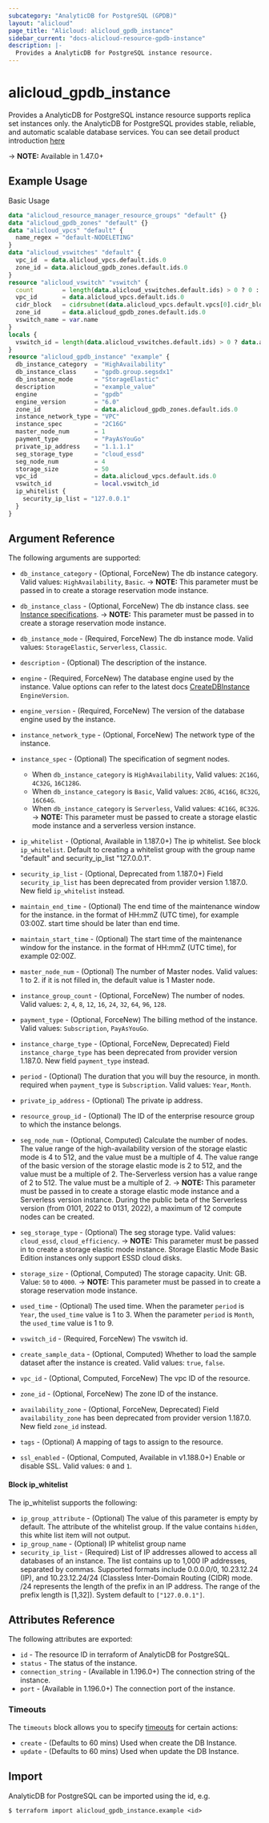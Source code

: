 ```yaml
---
subcategory: "AnalyticDB for PostgreSQL (GPDB)"
layout: "alicloud"
page_title: "Alicloud: alicloud_gpdb_instance"
sidebar_current: "docs-alicloud-resource-gpdb-instance"
description: |-
  Provides a AnalyticDB for PostgreSQL instance resource.
---
```


# alicloud\_gpdb\_instance

Provides a AnalyticDB for PostgreSQL instance resource supports replica set instances only. the AnalyticDB for PostgreSQL provides stable, reliable, and automatic scalable database services.
You can see detail product introduction [here](https://www.alibabacloud.com/help/doc-detail/35387.htm)

-> **NOTE:**  Available in 1.47.0+

## Example Usage

Basic Usage

```terraform
data "alicloud_resource_manager_resource_groups" "default" {}
data "alicloud_gpdb_zones" "default" {}
data "alicloud_vpcs" "default" {
  name_regex = "default-NODELETING"
}
data "alicloud_vswitches" "default" {
  vpc_id  = data.alicloud_vpcs.default.ids.0
  zone_id = data.alicloud_gpdb_zones.default.ids.0
}
resource "alicloud_vswitch" "vswitch" {
  count        = length(data.alicloud_vswitches.default.ids) > 0 ? 0 : 1
  vpc_id       = data.alicloud_vpcs.default.ids.0
  cidr_block   = cidrsubnet(data.alicloud_vpcs.default.vpcs[0].cidr_block, 8, 8)
  zone_id      = data.alicloud_gpdb_zones.default.ids.0
  vswitch_name = var.name
}
locals {
  vswitch_id = length(data.alicloud_vswitches.default.ids) > 0 ? data.alicloud_vswitches.default.ids[0] : concat(alicloud_vswitch.vswitch.*.id, [""])[0]
}
resource "alicloud_gpdb_instance" "example" {
  db_instance_category  = "HighAvailability"
  db_instance_class     = "gpdb.group.segsdx1"
  db_instance_mode      = "StorageElastic"
  description           = "example_value"
  engine                = "gpdb"
  engine_version        = "6.0"
  zone_id               = data.alicloud_gpdb_zones.default.ids.0
  instance_network_type = "VPC"
  instance_spec         = "2C16G"
  master_node_num       = 1
  payment_type          = "PayAsYouGo"
  private_ip_address    = "1.1.1.1"
  seg_storage_type      = "cloud_essd"
  seg_node_num          = 4
  storage_size          = 50
  vpc_id                = data.alicloud_vpcs.default.ids.0
  vswitch_id            = local.vswitch_id
  ip_whitelist {
    security_ip_list = "127.0.0.1"
  }
}

```

## Argument Reference

The following arguments are supported:

* `db_instance_category` - (Optional, ForceNew) The db instance category. Valid values: `HighAvailability`, `Basic`.
-> **NOTE:** This parameter must be passed in to create a storage reservation mode instance.

* `db_instance_class` - (Optional, ForceNew) The db instance class. see [Instance specifications](https://www.alibabacloud.com/help/doc-detail/86942.htm).
-> **NOTE:** This parameter must be passed in to create a storage reservation mode instance.

* `db_instance_mode` - (Required, ForceNew) The db instance mode. Valid values: `StorageElastic`, `Serverless`, `Classic`.
* `description` - (Optional) The description of the instance.
* `engine` - (Required, ForceNew) The database engine used by the instance. Value options can refer to the latest docs [CreateDBInstance](https://www.alibabacloud.com/help/doc-detail/86908.htm) `EngineVersion`.
* `engine_version` - (Required, ForceNew) The version of the database engine used by the instance.
* `instance_network_type` - (Optional, ForceNew) The network type of the instance.
* `instance_spec` - (Optional) The specification of segment nodes.
  * When `db_instance_category` is `HighAvailability`, Valid values: `2C16G`, `4C32G`, `16C128G`.
  * When `db_instance_category` is `Basic`, Valid values: `2C8G`, `4C16G`, `8C32G`, `16C64G`.
  * When `db_instance_category` is `Serverless`, Valid values: `4C16G`, `8C32G`.
-> **NOTE:** This parameter must be passed to create a storage elastic mode instance and a serverless version instance.

* `ip_whitelist` - (Optional, Available in 1.187.0+) The ip whitelist. See block `ip_whitelist`.
  Default to creating a whitelist group with the group name "default" and security_ip_list "127.0.0.1".
* `security_ip_list` - (Optional, Deprecated from 1.187.0+) Field `security_ip_list` has been deprecated from provider version 1.187.0. New field `ip_whitelist` instead.
* `maintain_end_time` - (Optional) The end time of the maintenance window for the instance. in the format of HH:mmZ (UTC time), for example 03:00Z. start time should be later than end time.
* `maintain_start_time` - (Optional) The start time of the maintenance window for the instance. in the format of HH:mmZ (UTC time), for example 02:00Z.
* `master_node_num` - (Optional) The number of Master nodes. Valid values: 1 to 2. if it is not filled in, the default value is 1 Master node.
* `instance_group_count` - (Optional, ForceNew) The number of nodes. Valid values: `2`, `4`, `8`, `12`, `16`, `24`, `32`, `64`, `96`, `128`.
* `payment_type` - (Optional, ForceNew) The billing method of the instance. Valid values: `Subscription`, `PayAsYouGo`.
* `instance_charge_type` - (Optional, ForceNew, Deprecated) Field `instance_charge_type` has been deprecated from provider version 1.187.0. New field `payment_type` instead.
* `period` - (Optional) The duration that you will buy the resource, in month. required when `payment_type` is `Subscription`. Valid values: `Year`, `Month`.
* `private_ip_address` - (Optional) The private ip address.
* `resource_group_id` - (Optional) The ID of the enterprise resource group to which the instance belongs.
* `seg_node_num` - (Optional, Computed) Calculate the number of nodes. The value range of the high-availability version of the storage elastic mode is 4 to 512, and the value must be a multiple of 4. The value range of the basic version of the storage elastic mode is 2 to 512, and the value must be a multiple of 2. The-Serverless version has a value range of 2 to 512. The value must be a multiple of 2.
-> **NOTE:** This parameter must be passed in to create a storage elastic mode instance and a Serverless version instance. During the public beta of the Serverless version (from 0101, 2022 to 0131, 2022), a maximum of 12 compute nodes can be created.

* `seg_storage_type` - (Optional) The seg storage type. Valid values: `cloud_essd`, `cloud_efficiency`.
-> **NOTE:** This parameter must be passed in to create a storage elastic mode instance. Storage Elastic Mode Basic Edition instances only support ESSD cloud disks.

* `storage_size` - (Optional, Computed) The storage capacity. Unit: GB. Value: `50` to `4000`.
-> **NOTE:** This parameter must be passed in to create a storage reservation mode instance.

* `used_time` - (Optional) The used time. When the parameter `period` is `Year`, the `used_time` value is 1 to 3. When the parameter `period` is `Month`, the `used_time` value is 1 to 9.
* `vswitch_id` - (Required, ForceNew) The vswitch id.
* `create_sample_data` - (Optional, Computed) Whether to load the sample dataset after the instance is created. Valid values: `true`, `false`.
* `vpc_id` - (Optional, Computed, ForceNew) The vpc ID of the resource.
* `zone_id` - (Optional, ForceNew) The zone ID of the instance.
* `availability_zone` - (Optional, ForceNew, Deprecated) Field `availability_zone` has been deprecated from provider version 1.187.0. New field `zone_id` instead.
* `tags` - (Optional) A mapping of tags to assign to the resource.
* `ssl_enabled` - (Optional, Computed, Available in v1.188.0+) Enable or disable SSL. Valid values: `0` and `1`.

#### Block ip_whitelist

The ip_whitelist supports the following:

* `ip_group_attribute` - (Optional) The value of this parameter is empty by default. The attribute of the whitelist group. 
  If the value contains `hidden`, this white list item will not output.
* `ip_group_name` - (Optional) IP whitelist group name
* `security_ip_list` - (Required) List of IP addresses allowed to access all databases of an instance. The list contains up to 1,000 IP addresses, separated by commas. Supported formats include 0.0.0.0/0, 10.23.12.24 (IP), and 10.23.12.24/24 (Classless Inter-Domain Routing (CIDR) mode. /24 represents the length of the prefix in an IP address. The range of the prefix length is [1,32]). System default to `["127.0.0.1"]`.

## Attributes Reference

The following attributes are exported:

* `id` - The resource ID in terraform of AnalyticDB for PostgreSQL.
* `status` - The status of the instance.
* `connection_string` - (Available in 1.196.0+) The connection string of the instance.
* `port` - (Available in 1.196.0+) The connection port of the instance.

### Timeouts

The `timeouts` block allows you to specify [timeouts](https://www.terraform.io/docs/configuration-0-11/resources.html#timeouts) for certain actions:

* `create` - (Defaults to 60 mins) Used when create the DB Instance.
* `update` - (Defaults to 60 mins) Used when update the DB Instance.

## Import

AnalyticDB for PostgreSQL can be imported using the id, e.g.

```shell
$ terraform import alicloud_gpdb_instance.example <id>
```